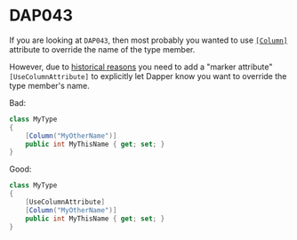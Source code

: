 ﻿# DAP043

If you are looking at `DAP043`, then most probably you wanted to use [`[Column]`](https://learn.microsoft.com/en-us/dotnet/api/system.componentmodel.dataannotations.schema.columnattribute)
attribute to override the name of the type member.

However, due to [historical reasons](https://stackoverflow.com/a/77073456) you need to add a "marker attribute" `[UseColumnAttribute]`
to explicitly let Dapper know you want to override the type member's name.

Bad:

``` csharp
class MyType
{
    [Column("MyOtherName")]
    public int MyThisName { get; set; }
}
```

Good:

``` csharp
class MyType
{
    [UseColumnAttribute]
    [Column("MyOtherName")]
    public int MyThisName { get; set; }
}
```
